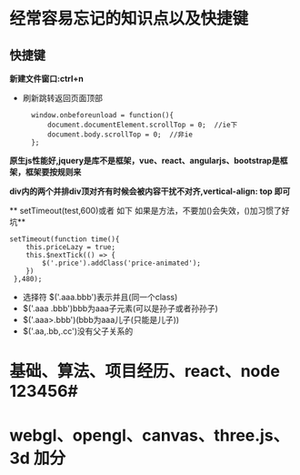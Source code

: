 # 经常容易忘记的知识点以及快捷键 #

## 快捷键 ##

**新建文件窗口:ctrl+n**

- 刷新跳转返回页面顶部

		window.onbeforeunload = function(){
		    document.documentElement.scrollTop = 0;  //ie下
		    document.body.scrollTop = 0;  //非ie
		};

**原生js性能好,jquery是库不是框架，vue、react、angularjs、bootstrap是框架，框架要按规则来**

**div内的两个并排div顶对齐有时候会被内容干扰不对齐,vertical-align: top 即可**

** setTimeout(test,600)或者  如下  如果是方法，不要加()会失效，()加习惯了好坑**

	setTimeout(function time(){
		this.priceLazy = true;
		this.$nextTick(() => {
		    $('.price').addClass('price-animated');
		})
	 },480);

- 选择符 $('.aaa.bbb')表示并且(同一个class)    
- $('.aaa .bbb')bbb为aaa子元素(可以是孙子或者孙孙子)  
- $('.aaa>.bbb')(bbb为aaa儿子(只能是儿子))
- $('.aa,.bb,.cc')没有父子关系的

# 基础、算法、项目经历、react、node 123456#

# webgl、opengl、canvas、three.js、3d 加分 #
